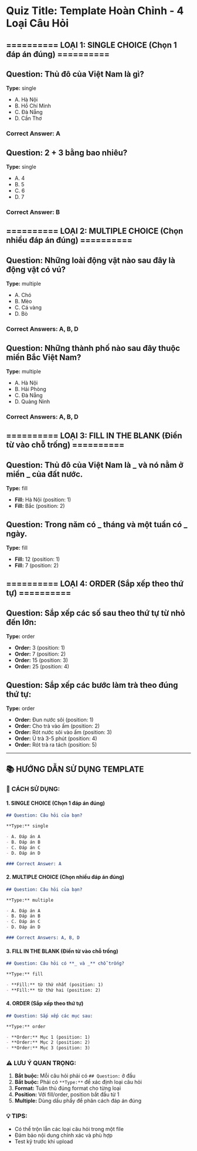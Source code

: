 # Quiz Title: Template Hoàn Chỉnh - 4 Loại Câu Hỏi

## ========== LOẠI 1: SINGLE CHOICE (Chọn 1 đáp án đúng) ==========

## Question: Thủ đô của Việt Nam là gì?

**Type:** single

- A. Hà Nội
- B. Hồ Chí Minh
- C. Đà Nẵng
- D. Cần Thơ

### Correct Answer: A

## Question: 2 + 3 bằng bao nhiêu?

**Type:** single

- A. 4
- B. 5
- C. 6
- D. 7

### Correct Answer: B

## ========== LOẠI 2: MULTIPLE CHOICE (Chọn nhiều đáp án đúng) ==========

## Question: Những loài động vật nào sau đây là động vật có vú?

**Type:** multiple

- A. Chó
- B. Mèo
- C. Cá vàng
- D. Bò

### Correct Answers: A, B, D

## Question: Những thành phố nào sau đây thuộc miền Bắc Việt Nam?

**Type:** multiple

- A. Hà Nội
- B. Hải Phòng
- C. Đà Nẵng
- D. Quảng Ninh

### Correct Answers: A, B, D

## ========== LOẠI 3: FILL IN THE BLANK (Điền từ vào chỗ trống) ==========

## Question: Thủ đô của Việt Nam là **_ và nó nằm ở miền _** của đất nước.

**Type:** fill

- **Fill:** Hà Nội (position: 1)
- **Fill:** Bắc (position: 2)

## Question: Trong năm có **_ tháng và một tuần có _** ngày.

**Type:** fill

- **Fill:** 12 (position: 1)
- **Fill:** 7 (position: 2)

## ========== LOẠI 4: ORDER (Sắp xếp theo thứ tự) ==========

## Question: Sắp xếp các số sau theo thứ tự từ nhỏ đến lớn:

**Type:** order

- **Order:** 3 (position: 1)
- **Order:** 7 (position: 2)
- **Order:** 15 (position: 3)
- **Order:** 25 (position: 4)

## Question: Sắp xếp các bước làm trà theo đúng thứ tự:

**Type:** order

- **Order:** Đun nước sôi (position: 1)
- **Order:** Cho trà vào ấm (position: 2)
- **Order:** Rót nước sôi vào ấm (position: 3)
- **Order:** Ủ trà 3-5 phút (position: 4)
- **Order:** Rót trà ra tách (position: 5)

---

## 📚 HƯỚNG DẪN SỬ DỤNG TEMPLATE

### 🎯 **CÁCH SỬ DỤNG:**

#### 1. **SINGLE CHOICE** (Chọn 1 đáp án đúng)

```markdown
## Question: Câu hỏi của bạn?

**Type:** single

- A. Đáp án A
- B. Đáp án B
- C. Đáp án C
- D. Đáp án D

### Correct Answer: A
```

#### 2. **MULTIPLE CHOICE** (Chọn nhiều đáp án đúng)

```markdown
## Question: Câu hỏi của bạn?

**Type:** multiple

- A. Đáp án A
- B. Đáp án B
- C. Đáp án C
- D. Đáp án D

### Correct Answers: A, B, D
```

#### 3. **FILL IN THE BLANK** (Điền từ vào chỗ trống)

```markdown
## Question: Câu hỏi có **_ và _** chỗ trống?

**Type:** fill

- **Fill:** từ thứ nhất (position: 1)
- **Fill:** từ thứ hai (position: 2)
```

#### 4. **ORDER** (Sắp xếp theo thứ tự)

```markdown
## Question: Sắp xếp các mục sau:

**Type:** order

- **Order:** Mục 1 (position: 1)
- **Order:** Mục 2 (position: 2)
- **Order:** Mục 3 (position: 3)
```

### ⚠️ **LƯU Ý QUAN TRỌNG:**

1. **Bắt buộc:** Mỗi câu hỏi phải có `## Question:` ở đầu
2. **Bắt buộc:** Phải có `**Type:**` để xác định loại câu hỏi
3. **Format:** Tuân thủ đúng format cho từng loại
4. **Position:** Với fill/order, position bắt đầu từ 1
5. **Multiple:** Dùng dấu phẩy để phân cách đáp án đúng

### 💡 **TIPS:**

- Có thể trộn lẫn các loại câu hỏi trong một file
- Đảm bảo nội dung chính xác và phù hợp
- Test kỹ trước khi upload
